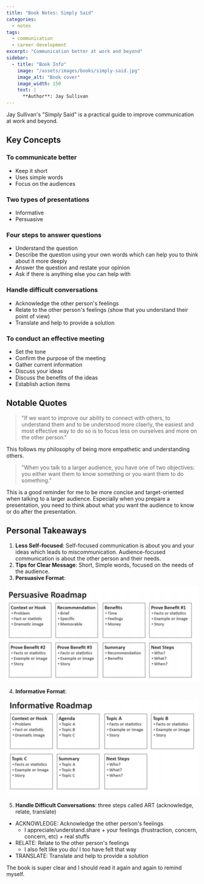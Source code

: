 ```yaml
---
title: "Book Notes: Simply Said"
categories:
  - notes
tags:
  - communication
  - career development
excerpt: "Communication better at work and beyond"
sidebar:
  - title: "Book Info"
    image: "/assets/images/books/simply-said.jpg"
    image_alt: "Book cover"
    image_width: 150
    text: |
      **Author**: Jay Sullivan
---
```


Jay Sullivan's "Simply Said" is a practical guide to improve communication at work and beyond. 

## Key Concepts

### To communicate better
- Keep it short
- Uses simple words
- Focus on the audiences 

### Two types of presentations
- Informative 
- Persuasive

### Four steps to answer questions 
- Understand the question 
- Describe the question using your own words which can help you to think about it more deeply
- Answer the question and restate your opinion 
- Ask if there is anything else you can help with

### Handle difficult conversations
- Acknowledge the other person's feelings
- Relate to the other person's feelings (show that you understand their point of view)
- Translate and help to provide a solution

### To conduct an effective meeting
- Set the tone
- Confirm the purpose of the meeting
- Gather current information
- Discuss your ideas
- Discuss the benefits of the ideas
- Establish action items

## Notable Quotes

> "If we want to improve our ability to connect with others, to understand them and to be understood more claerly, the easiest and most effective way  to do so is to focus less on ourselves and more on the other person."

This follows my philosophy of being more empathetic and understanding others.

> "When you talk to a larger audience, you have one of two objectives: you either want them to know something or you want them to do something."

This is a good reminder for me to be more concise and target-oriented when talking to a larger audience. Especially when you prepare a presentation, you need to think about what you want the audience to know or do after the presentation.


## Personal Takeaways

1. **Less Self-focused**: Self-focused communication is about you and your ideas which leads to miscommunication. Audience-focused communication is about the other person and their needs.
2. **Tips for Clear Message**: Short, Simple words, focused on the needs of the audience.
3. **Persuasive Format**:
<img src="/assets/images/books/persuasive_roadmap.jpg" alt="From the book" width="600"/>

4. **Informative Format**:
<img src="/assets/images/books/informative_roadmap.jpg" alt="From the book" width="600"/>

5. **Handle Difficult Conversations**: three steps called ART (acknowledge, relate, translate)
- ACKNOWLEDGE: Acknowledge the other person's feelings
  - I appreciate/understand.share + your feelings (frustraction, concern, concern, etc) + real stuffs
- RELATE: Relate to the other person's feelings
  - I also felt like you do/ I too have felt that way
- TRANSLATE: Translate and help to provide a solution

The book is super clear and I should read it again and again to remind myself.